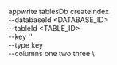 appwrite tablesDb createIndex \
        --databaseId <DATABASE_ID> \
        --tableId <TABLE_ID> \
        --key '' \
        --type key \
        --columns one two three \



